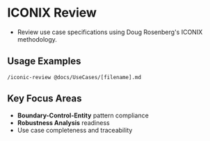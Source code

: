 # ICONIX Review

- Review use case specifications using Doug Rosenberg's ICONIX methodology.

## Usage Examples

```
/iconic-review @docs/UseCases/[filename].md
```

## Key Focus Areas

- **Boundary-Control-Entity** pattern compliance  
- **Robustness Analysis** readiness
- Use case completeness and traceability

